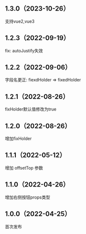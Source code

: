 ## 1.3.0（2023-10-26）
支持vue2,vue3
## 1.2.3（2022-09-19）
fix: autoJustify失效
## 1.2.2（2022-09-06）
字段名更正:   fiexdHolder =>   fixedHolder
## 1.2.1（2022-08-26）
fixHolder默认值修改为true
## 1.2.0（2022-08-26）
增加fixHolder
## 1.1.1（2022-05-12）
增加 offsetTop 参数
## 1.1.0（2022-04-26）
增加右侧按钮props类型
## 1.0.0（2022-04-25）
首次发布
